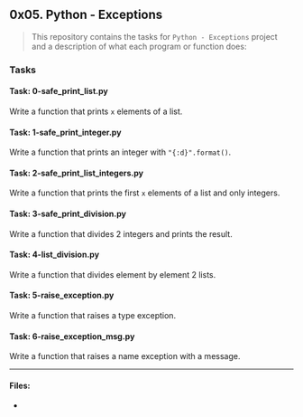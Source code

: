 ## 0x05. Python - Exceptions

> This repository contains the tasks for `Python - Exceptions` project and a description of what each program or function does:

### Tasks

#### Task: 0-safe_print_list.py
Write a function that prints `x` elements of a list.

#### Task: 1-safe_print_integer.py
Write a function that prints an integer with `"{:d}".format()`.

#### Task: 2-safe_print_list_integers.py
Write a function that prints the first `x` elements of a list and only integers.

#### Task: 3-safe_print_division.py
Write a function that divides 2 integers and prints the result.

#### Task: 4-list_division.py
Write a function that divides element by element 2 lists.

#### Task: 5-raise_exception.py
Write a function that raises a type exception.

#### Task: 6-raise_exception_msg.py
Write a function that raises a name exception with a message.

___

#### Files:

* []()


